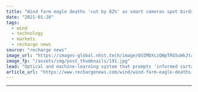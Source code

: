 ```yaml
---
title: "Wind farm eagle deaths 'cut by 82%' as smart cameras spot birds then halt turbines"
date: "2021-01-28"
tags: 
  - wind
  - technology
  - markets
  - recharge news
source: "recharge news"
image_url: "https://images-global.nhst.tech/image/OVZMbXczQWpTRG5uWkJtaHBJczFCTlhVMG12L2tOZ2ZzR1Y2QnI5a0xjYz0=/nhst/binary/339beab2b6b1afaee992a9533356c64f"
image_fp: "/assets/img/post_thumbnails/191.jpg"
lead: "Optical and machine-learning system that prompts 'informed curtailment' reduces fatalities in Wyoming test, it is claimed"
article_url: "https://www.rechargenews.com/wind/wind-farm-eagle-deaths-cut-by-82-as-smart-cameras-spot-birds-then-halt-turbines/2-1-953479"
---
```


---

